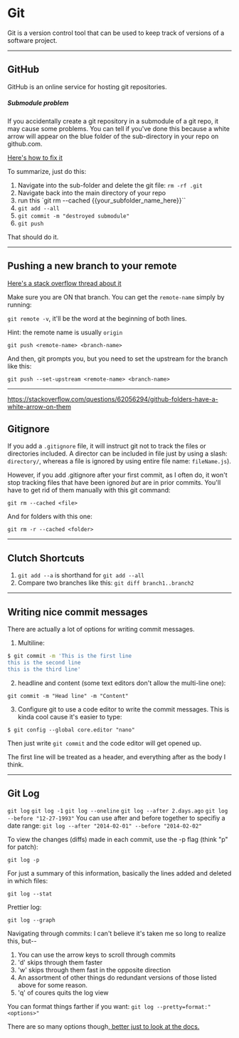 # Git

Git is a version control tool that can be used to keep track of versions of a software project.

---

## GitHub

GitHub is an online service for hosting git repositories.

##### Submodule problem
If you accidentally create a git repository in a submodule of a git repo, it may cause some problems. You can tell if you've done this because a white arrow will appear on the blue folder of the sub-directory in your repo on github.com.

[Here's how to fix it](https://stackoverflow.com/questions/62056294/github-folders-have-a-white-arrow-on-them)

To summarize, just do this:
1. Navigate into the sub-folder and delete the git file: `rm -rf .git`
2. Navigate back into the main directory of your repo
3. run this `git rm --cached {{your_subfolder_name_here}}``
4. `git add --all`
5. `git commit -m "destroyed submodule"`
6. `git push`

That should do it.

---

## Pushing a new branch to your remote
[Here's a stack overflow thread about it](https://stackoverflow.com/questions/1519006/how-do-you-create-a-remote-git-branch)

Make sure you are ON that branch.
You can get the `remote-name` simply by running:

`git remote -v`, it'll be the word at the beginning of both lines.

Hint: the remote name is usually `origin`

```
git push <remote-name> <branch-name> 
```

And then, git prompts you, but you need to set the upstream for the branch like this:

      
`git push --set-upstream <remote-name> <branch-name>`


---
https://stackoverflow.com/questions/62056294/github-folders-have-a-white-arrow-on-them

## Gitignore
If you add a `.gitignore` file, it will instruct git not to track the files or directories included. A director can be included in file just by using a slash: `directory/`, whereas a file is ignored by using entire file name: `fileName.js`).

However, if you add .gitignore after your first commit, as I often do, it won't stop tracking files that have been ignored *but* are in prior commits. You'll have to get rid of them manually with this git command:

```
git rm --cached <file>
```

And for folders with this one:

```
git rm -r --cached <folder>
```

----

## Clutch Shortcuts
1) `git add --a` is shorthand for `git add --all`
2) Compare two branches like this: `git diff branch1..branch2`

----

## Writing nice commit messages
There are actually a lot of options for writing commit messages.

1) Multiline:

```bash
$ git commit -m 'This is the first line
this is the second line
this is the third line'
```

2) headline and content (some text editors don't allow the multi-line one):

```
git commit -m "Head line" -m "Content"
```

3) Configure git to use a code editor to write the commit messages. This is kinda cool cause it's easier to type:
```
$ git config --global core.editor "nano"
```
Then just write `git commit` and the code editor will get opened up. 

The first line will be treated as a header, and everything after as the body I think.

----

## Git Log
`git log`
`git log -1`
`git log --oneline`
`git log --after 2.days.ago`
`git log --before "12-27-1993"`
You can use after and before together to specifiy a date range:
`git log --after "2014-02-01" --before "2014-02-02"`

To view the changes (diffs) made in each commit, use the -p flag (think "p" for patch):

 `git log -p`
 
 For just a summary of this information, basically the lines added and deleted in which files:
 
 `git log --stat`
 
 Prettier log:
 
`git log --graph`

Navigating through commits:
I can't believe it's taken me so long to realize this, but--
1. You can use the arrow keys to scroll through commits
2. 'd' skips through them faster
3. 'w' skips through them fast in the opposite direction
4. An assortment of other things do redundant versions of those listed above for some reason.
5. 'q' of coures quits the log view

You can format things farther if you want:
`git log --pretty=format:"<options>"`

There are so many options though,[ better just to look at the docs.](http://git-scm.com/book/en/v2/Git-Basics-Viewing-the-Commit-History)
